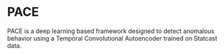 # PACE
PACE is a deep learning based framework designed to detect anomalous behavior using a Temporal Convolutional Autoencoder trained on Statcast data.
